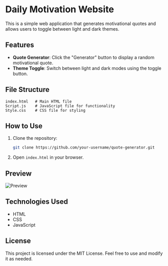 # Daily Motivation Website

This is a simple web application that generates motivational quotes and allows users to toggle between light and dark themes.

## Features

- **Quote Generator**: Click the "Generator" button to display a random motivational quote.
- **Theme Toggle**: Switch between light and dark modes using the toggle button.

## File Structure

```
index.html   # Main HTML file
Script.js    # JavaScript file for functionality
Style.css    # CSS file for styling
```

## How to Use

1. Clone the repository:
   ```bash
   git clone https://github.com/your-username/quote-generator.git
   ```
2. Open `index.html` in your browser.

## Preview

![Preview](screenshot.png)

## Technologies Used

- HTML
- CSS
- JavaScript

## License

This project is licensed under the MIT License. Feel free to use and modify it as needed.